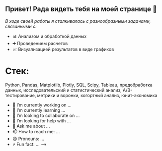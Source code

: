 ## Привет! Рада видеть тебя на моей странице 👋

*В ходе своей работы я сталкивалась с разнообразными задачами, связанными с:*
+ 📊 Анализом и обработкой данных
+ ➕ Проведением расчетов
+ 📈 Визуализацией результатов в виде графиков 

# Стек:
Python, Pandas, Matplotlib, Plotly, SQL, Scipy, Tableau, предобработка данных, исследовательский и статистический анализ, А/В-тестирование, метрики и воронки, когортный анализ, юнит-экономика

- 🔭 I’m currently working on ...
- 🌱 I’m currently learning ...
- 👯 I’m looking to collaborate on ...
- 🤔 I’m looking for help with ...
- 💬 Ask me about ...
- 📫 How to reach me: ...
- 😄 Pronouns: ...
- ⚡ Fun fact: ...
-->
